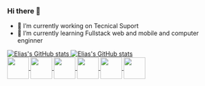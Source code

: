 ### Hi there 👋
- 🔭 I’m currently working on Tecnical Suport
- 🌱 I’m currently learning Fullstack web and mobile and computer enginner
<a  href = "https://github.com/Eliasisac" target = blank >
  
![Elias's GitHub stats](https://github-readme-stats.vercel.app/api?username=Eliasisac&hide=contribs,prs )
![Elias's GitHub stats](https://github-readme-stats.vercel.app/api?username=Eliasisac&show_icons=true&theme=blue_navy)
<br>
<img align = "center"  width = "50" large ="50" src="https://cdn.jsdelivr.net/gh/devicons/devicon@latest/icons/python/python-original-wordmark.svg" />
<img align = "center" width = "50" large ="50" src="https://cdn.jsdelivr.net/gh/devicons/devicon@latest/icons/java/java-original-wordmark.svg" />
<img align = "center" width = "50" large ="50" src="https://cdn.jsdelivr.net/gh/devicons/devicon@latest/icons/mysql/mysql-original-wordmark.svg" />
<img align = "center" width = "50" large ="50" src="https://cdn.jsdelivr.net/gh/devicons/devicon@latest/icons/html5/html5-original-wordmark.svg" />
<img align = "center" width = "50" large ="50" src="https://cdn.jsdelivr.net/gh/devicons/devicon@latest/icons/javascript/javascript-plain.svg" />
<img align = "center" width = "50" large ="50" src="https://cdn.jsdelivr.net/gh/devicons/devicon@latest/icons/css3/css3-plain-wordmark.svg" />
                   
                    

<!--
**Eliasisac/Eliasisac** is a ✨ _special_ ✨ repository because its `README.md` (this file) appears on your GitHub profile.

Here are some ideas to get you started:

- 🔭 I’m currently working on ...
- 🌱 I’m currently learning ...
- 👯 I’m looking to collaborate on ...
- 🤔 I’m looking for help with ...
- 💬 Ask me about ...
- 📫 How to reach me: ...
- 😄 Pronouns: ...
- ⚡ Fun fact: ...
-->
